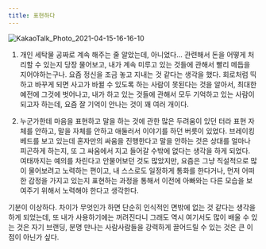 ```yaml
---
title: 표현하다
---
```

![KakaoTalk_Photo_2021-04-15-16-16-10](https://user-images.githubusercontent.com/50545088/114829619-46380180-9e06-11eb-8be0-ff808154e574.jpeg)

1. 개인 세탁물 공짜로 계속 해주는 줄 알았는데, 아니었다... 관련해서 돈을 어떻게 처리할 수 있는지 당장 물어보고, 내가 계속 미루고 있는 것들에 관해서 빨리 메듭을 지어야하는구나. 요즘 정신을 조금 놓고 지내는 것 같다는 생각을 했다. 회로처럼 띡 하고 바꾸게 되면 사고가 바뀔 수 있도록 하는 사람이 못된다는 것을 알아서, 최대한 예전에 그것에 벗어나고, 내가 하고 있는 것들에 관해서 모두 기억하고 있는 사람이 되고자 하는데, 요즘 잘 기억이 안나는 것이 꽤 여러 개이다.

2. 누군가한테 마음을 표현하고 말을 하는 것에 관한 많은 두려움이 있던 터라 표현 자체를 안하고, 말을 자체를 안하고 애둘러서 이야기를 하던 버릇이 있었다. 브레이킹 베드를 보고 있는데 혼자만의 싸움을 진행한다고 말을 안하는 것은 상대를 얼마나 피곤하게 하는지, 또 그 싸움에서 지고 들어갈 수밖에 없다는 생각을 하게 되었다. 여태까지는 예의를 차린다고 안물어보던 것도 많았지만, 요즘은 그냥 직설적으로 많이 물어보려고 노력하는 편이고, 내 스스로도 일정하게 통화를 한다거나, 먼저 어떠한 감정을 가지고 있는지 표현하는 과정을 통해서 이전에 아빠와는 다른 모습을 보여주기 위해서 노력해야 한다고 생각한다. 

<!--3. 그전에 어플리케이션을 통해서 사람들을 만나는 것들이 어떤 손해도 없다고 생각을 했는데, 그건 또 완전히 아닌 것 같다는 생각을 하게 되었다. 과연 그러한 목적이 있는 사람들이 모인 집단으로의 역할에서 어떠한 승전기를 얻기 위해서 그렇게 했는가? 남자/여자를 떠나서 단순히 쉽게 사람을 만날 수 있다는 것을 제외하고는 크게 이점이 없는 것 같다는 생각을 하게 되었다. 확실한 것은 본인이 만남을 원한다면 이러한 것들이 큰 도움이 되어야주겠지만, 나도 아직 보수적으로 생각해서 그런지 나 역시도 완전히 나를 오픈하면서까지 그러한 목적을 이루고 싶지 않다는 생각을 하게 되었다. -->기분이 이상하다. 차이가 무엇인가 하면 단순히 인식적인 면밖에 없는 것 같다는 생각을 하게 되었는데, 또 내가 사용하기에는 꺼려진다니 그래도 역시 여기서도 많이 배울 수 있는 것은 자기 브랜딩, 분명 만나는 사람사람들을 강력하게 끌어드릴 수 있는 것은 큰 이점이 아닌가 싶다.
